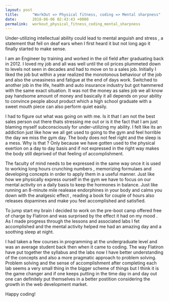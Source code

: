 ```yaml
---
layout: post
title:      "WorkOut => Physical fitness, coding => Mental sharpness"
date:       2018-06-06 02:43:43 +0000
permalink:  workout_physical_fitness_coding_mental_sharpness
---
```



Under-utilizing intellectual ability could lead to mental anguish and stress , a statement that fell on deaf ears when I first heard it but not long ago it finally started to make sense. 

I am an Engineer by training and worked in the oil field after graduating  back in 2012. I loved my job and all was well until the oil prices plummeted down to levels not seen in decades and had to move on to a sales job. Initially I liked the job but within a year realized the monotonous behaviour of the job and also the uneasiness and fatigue  at the end of days work. Switched to another job in the life, health and auto insurance industry but got hammered with the same exact situation. It was not the money as sales job we all know pay handsome amount of money and basically it all depends on your ability to convince people about product which a high school graduate with a sweet mouth piece can also perform quiet easily. 

I had to figure out what was going on with me. Is it that I am not the best sales person out there thats stressing me out or is it the fact that I am just blaming myself subconsciously for under-utilizing my ability. I felt like its an addiction just like how we all get used to going to the gym and feel horrible the day we miss the gym day. The body does not feel right and the sleep is a mess. Why is that ? Only because we have gotten used to the physical exertion on a day to day basis and if not expressed in the right way makes the body still deprived of that feeling of accomplishment. 

The faculty of mind needs to be expressed in the same way once it is used to working long hours crunching numbers , memorizing formulaes and developing concepts in order to apply them in a useful manner. Just like how we physically express ourself in the gym we have to focus on our mental activity on a daily basis to keep the hormones in balance.
Just like running an 8-minute mile realease endorphines in your body and calms you down with the analgesic effect , reading a book for couple of hours also releases dopamines and make you feel accomplished and satisfied. 

To jump start my brain I decided to work on the pre-boot camp offered free of charge by Flatiron and was surprised by the effect it had on my mood . As I made progress through the lessons and associated labs I fet accomplished and the mental activity helped me had an amazing day and a soothing sleep at night. 

I had taken a few courses in programming  at the undergraduate level and was an average student back then when it came to coding. The way Flatiron have put together the syllabus and the labs now I have better understanding of the concepts and also a more pragmatic approach to problem solving. Problem solving and the sense of accomplishment after completing each lab seems a very small thing in the bigger scheme of things but I think it is the game changer and if one keeps putting in the time day in and day out one  can definitely put themselves in a better postition considering the growth in the web development market. 

Happy coding! 


